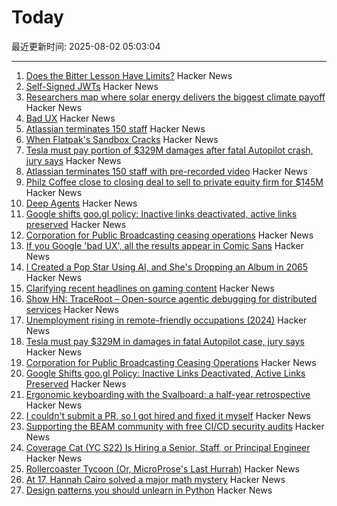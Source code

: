 # Today

最近更新时间: 2025-08-02 05:03:04

--- 
1. [Does the Bitter Lesson Have Limits?](https://www.dbreunig.com/2025/08/01/does-the-bitter-lesson-have-limits.html) Hacker News
2. [Self-Signed JWTs](https://www.selfref.com/self-signed-jwts) Hacker News
3. [Researchers map where solar energy delivers the biggest climate payoff](https://www.rutgers.edu/news/researchers-map-where-solar-energy-delivers-biggest-climate-payoff) Hacker News
4. [Bad UX](https://www.google.com/search?q=bad+UX) Hacker News
5. [Atlassian terminates 150 staff](https://www.cyberdaily.au/digital-transformation/12441-atlassian-terminates-150-staff-with-pre-recorded-video-will-be-largely-replaced-by-ai) Hacker News
6. [When Flatpak's Sandbox Cracks](https://www.linuxjournal.com/content/when-flatpaks-sandbox-cracks-real-life-security-issues-beyond-ideal) Hacker News
7. [Tesla must pay portion of $329M damages after fatal Autopilot crash, jury says](https://www.cnbc.com/2025/08/01/tesla-must-pay-329-million-in-damages-in-fatal-autopilot-case.html) Hacker News
8. [Atlassian terminates 150 staff with pre-recorded video](https://www.cyberdaily.au/digital-transformation/12441-atlassian-terminates-150-staff-with-pre-recorded-video-will-be-largely-replaced-by-ai) Hacker News
9. [Philz Coffee close to closing deal to sell to private equity firm for $145M](https://missionlocal.org/2025/07/philz-coffee-private-equity-sell/) Hacker News
10. [Deep Agents](https://blog.langchain.com/deep-agents/) Hacker News
11. [Google shifts goo.gl policy: Inactive links deactivated, active links preserved](https://blog.google/technology/developers/googl-link-shortening-update/) Hacker News
12. [Corporation for Public Broadcasting ceasing operations](https://cpb.org/pressroom/Corporation-Public-Broadcasting-Addresses-Operations-Following-Loss-Federal-Funding) Hacker News
13. [If you Google 'bad UX', all the results appear in Comic Sans](https://www.google.com/search?q=bad+UX&sca_esv=3d1e29cf7e253e0e&sxsrf=AE3TifPI3Zlb9DuAvgLQfOsNJAeRxALXIQ%3A1754074055107&ei=xwuNaPmrBuyIkdUPoKuEuQQ&ved=0ahUKEwi5q9uHo-qOAxVsRKQEHaAVIUcQ4dUDCBA&uact=5&oq=bad+UX&gs_lp=Egxnd3Mtd2l6LXNlcnAiBmJhZCBVWEgAUABYAHAAeACQAQCYAQCgAQCqAQC4AQPIAQCYAgCgAgCYAwCSBwCgBwCyBwC4BwDCBwDIBwA&sclient=gws-wiz-serp) Hacker News
14. [I Created a Pop Star Using AI, and She's Dropping an Album in 2065](https://www.lumavemusic.com) Hacker News
15. [Clarifying recent headlines on gaming content](https://www.mastercard.com/us/en/news-and-trends/press/2025/august/clarifying-recent-headlines-on-gaming-content.html) Hacker News
16. [Show HN: TraceRoot – Open-source agentic debugging for distributed services](https://github.com/traceroot-ai/traceroot) Hacker News
17. [Unemployment rising in remote-friendly occupations (2024)](https://jedkolko.com/2024/09/24/unemployment-rising-in-remote-friendly-occupations/) Hacker News
18. [Tesla must pay $329M in damages in fatal Autopilot case, jury says](https://www.cnbc.com/2025/08/01/tesla-must-pay-329-million-in-damages-in-fatal-autopilot-case.html) Hacker News
19. [Corporation for Public Broadcasting Ceasing Operations](https://cpb.org/pressroom/Corporation-Public-Broadcasting-Addresses-Operations-Following-Loss-Federal-Funding) Hacker News
20. [Google Shifts goo.gl Policy: Inactive Links Deactivated, Active Links Preserved](https://blog.google/technology/developers/googl-link-shortening-update/) Hacker News
21. [Ergonomic keyboarding with the Svalboard: a half-year retrospective](https://twey.io/hci/svalboard/) Hacker News
22. [I couldn't submit a PR, so I got hired and fixed it myself](https://www.skeptrune.com/posts/doing-the-little-things/) Hacker News
23. [Supporting the BEAM community with free CI/CD security audits](https://www.erlang-solutions.com/blog/supporting-the-beam-community-with-free-ci-cd-security-audits/) Hacker News
24. [Coverage Cat (YC S22) Is Hiring a Senior, Staff, or Principal Engineer](https://www.coveragecat.com/careers/engineering/software-engineer) Hacker News
25. [Rollercoaster Tycoon (Or, MicroProse's Last Hurrah)](https://www.filfre.net/2025/08/rollercoaster-tycoon-or-microproses-last-hurrah/) Hacker News
26. [At 17, Hannah Cairo solved a major math mystery](https://www.quantamagazine.org/at-17-hannah-cairo-solved-a-major-math-mystery-20250801/) Hacker News
27. [Design patterns you should unlearn in Python](https://www.lihil.cc/blog/design-patterns-you-should-unlearn-in-python-part1/) Hacker News
